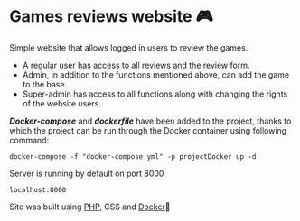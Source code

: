 # Games reviews website 🎮

Simple website that allows logged in users to review the games.
<ul><li>A regular user has access to all reviews and the review form.</li>
<li>Admin, in addition to the functions mentioned above, can add the game to the base.</li>
<li>Super-admin has access to all functions along with changing the rights of the website users.</li></ul>

***Docker-compose*** and ***dockerfile*** have been added to the project, thanks to which the project can be run through the Docker container using following command:

```
docker-compose -f "docker-compose.yml" -p projectDocker up -d
```

Server is running by default on port 8000

```
localhost:8000
```

Site was built using [PHP](https://www.php.net/), CSS and [Docker](https://www.docker.com/)🐋
